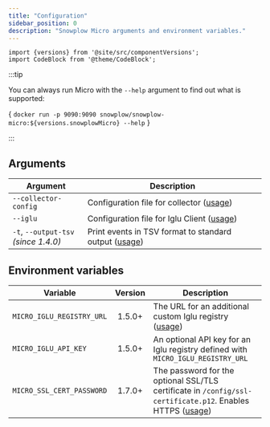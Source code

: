 ```yaml
---
title: "Configuration"
sidebar_position: 0
description: "Snowplow Micro arguments and environment variables."
---
```


```mdx-code-block
import {versions} from '@site/src/componentVersions';
import CodeBlock from '@theme/CodeBlock';
```

:::tip

You can always run Micro with the `--help` argument to find out what is supported:

<CodeBlock language="bash">{
`docker run -p 9090:9090 snowplow/snowplow-micro:${versions.snowplowMicro} --help`
}</CodeBlock>

:::

## Arguments

| Argument | Description |
|----------|-------------|
| `--collector-config` | Configuration file for collector ([usage](/docs/data-product-studio/data-quality/snowplow-micro/advanced-usage/index.md#adding-custom-collector-configuration)) |
| `--iglu` | Configuration file for Iglu Client ([usage](/docs/data-product-studio/data-quality/snowplow-micro/advanced-usage/index.md#adding-custom-iglu-resolver-configuration)) |
| `-t`, `--output-tsv`<br/>_(since 1.4.0)_ | Print events in TSV format to standard output ([usage](/docs/data-product-studio/data-quality/snowplow-micro/basic-usage/index.md#exporting-events-to-tsv))

## Environment variables

| Variable | Version | Description |
|----------|:----------------:|-------------|
| `MICRO_IGLU_REGISTRY_URL` | 1.5.0+ | The URL for an additional custom Iglu registry ([usage](/docs/data-product-studio/data-quality/snowplow-micro/adding-schemas/index.md#pointing-micro-to-an-iglu-registry)) |
| `MICRO_IGLU_API_KEY` | 1.5.0+ | An optional API key for an Iglu registry defined with `MICRO_IGLU_REGISTRY_URL` |
| `MICRO_SSL_CERT_PASSWORD` | 1.7.0+ | The password for the optional SSL/TLS certificate in `/config/ssl-certificate.p12`. Enables HTTPS ([usage](/docs/data-product-studio/data-quality/snowplow-micro/advanced-usage/index.md#enabling-https)) |
